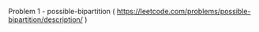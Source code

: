 Problem 1 - possible-bipartition ( https://leetcode.com/problems/possible-bipartition/description/ )